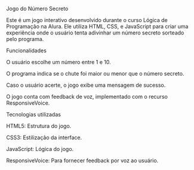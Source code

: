 Jogo do Número Secreto

Este é um jogo interativo desenvolvido durante o curso Lógica de Programação na Alura. Ele utiliza HTML, CSS, e JavaScript para criar uma experiência onde o usuário tenta adivinhar um número secreto sorteado pelo programa.

Funcionalidades

O usuário escolhe um número entre 1 e 10.

O programa indica se o chute foi maior ou menor que o número secreto.

Caso o usuário acerte, o jogo exibe uma mensagem de sucesso.

O jogo conta com feedback de voz, implementado com o recurso ResponsiveVoice.

Tecnologias utilizadas

 HTML5: Estrutura do jogo.

CSS3: Estilização da interface.

JavaScript: Lógica do jogo.

ResponsiveVoice: Para fornecer feedback por voz ao usuário.
